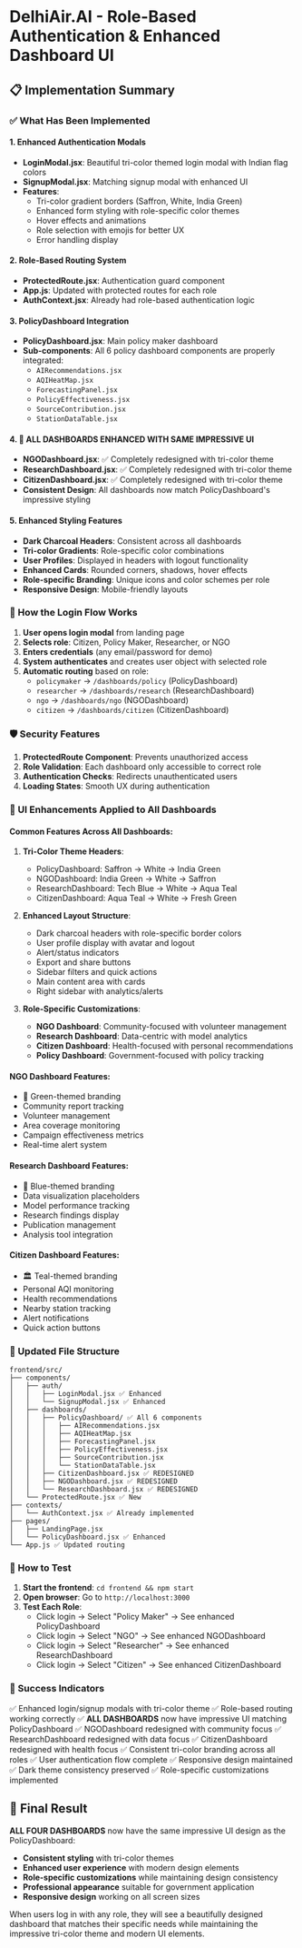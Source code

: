 # DelhiAir.AI - Role-Based Authentication & Enhanced Dashboard UI

## 📋 Implementation Summary

### ✅ What Has Been Implemented

#### 1. **Enhanced Authentication Modals**
- **LoginModal.jsx**: Beautiful tri-color themed login modal with Indian flag colors
- **SignupModal.jsx**: Matching signup modal with enhanced UI
- **Features**:
  - Tri-color gradient borders (Saffron, White, India Green)
  - Enhanced form styling with role-specific color themes
  - Hover effects and animations
  - Role selection with emojis for better UX
  - Error handling display

#### 2. **Role-Based Routing System**
- **ProtectedRoute.jsx**: Authentication guard component
- **App.js**: Updated with protected routes for each role
- **AuthContext.jsx**: Already had role-based authentication logic

#### 3. **PolicyDashboard Integration**
- **PolicyDashboard.jsx**: Main policy maker dashboard
- **Sub-components**: All 6 policy dashboard components are properly integrated:
  - `AIRecommendations.jsx`
  - `AQIHeatMap.jsx`
  - `ForecastingPanel.jsx`
  - `PolicyEffectiveness.jsx`
  - `SourceContribution.jsx`
  - `StationDataTable.jsx`

#### 4. **🎨 ALL DASHBOARDS ENHANCED WITH SAME IMPRESSIVE UI**
- **NGODashboard.jsx**: ✅ Completely redesigned with tri-color theme
- **ResearchDashboard.jsx**: ✅ Completely redesigned with tri-color theme
- **CitizenDashboard.jsx**: ✅ Completely redesigned with tri-color theme
- **Consistent Design**: All dashboards now match PolicyDashboard's impressive styling

#### 5. **Enhanced Styling Features**
- **Dark Charcoal Headers**: Consistent across all dashboards
- **Tri-color Gradients**: Role-specific color combinations
- **User Profiles**: Displayed in headers with logout functionality
- **Enhanced Cards**: Rounded corners, shadows, hover effects
- **Role-specific Branding**: Unique icons and color schemes per role
- **Responsive Design**: Mobile-friendly layouts

### 🔄 How the Login Flow Works

1. **User opens login modal** from landing page
2. **Selects role**: Citizen, Policy Maker, Researcher, or NGO
3. **Enters credentials** (any email/password for demo)
4. **System authenticates** and creates user object with selected role
5. **Automatic routing** based on role:
   - `policymaker` → `/dashboards/policy` (PolicyDashboard)
   - `researcher` → `/dashboards/research` (ResearchDashboard)
   - `ngo` → `/dashboards/ngo` (NGODashboard)
   - `citizen` → `/dashboards/citizen` (CitizenDashboard)

### 🛡️ Security Features

1. **ProtectedRoute Component**: Prevents unauthorized access
2. **Role Validation**: Each dashboard only accessible to correct role
3. **Authentication Checks**: Redirects unauthenticated users
4. **Loading States**: Smooth UX during authentication

### 🎨 UI Enhancements Applied to All Dashboards

#### **Common Features Across All Dashboards:**
1. **Tri-Color Theme Headers**: 
   - PolicyDashboard: Saffron → White → India Green
   - NGODashboard: India Green → White → Saffron
   - ResearchDashboard: Tech Blue → White → Aqua Teal
   - CitizenDashboard: Aqua Teal → White → Fresh Green

2. **Enhanced Layout Structure**:
   - Dark charcoal headers with role-specific border colors
   - User profile display with avatar and logout
   - Alert/status indicators
   - Export and share buttons
   - Sidebar filters and quick actions
   - Main content area with cards
   - Right sidebar with analytics/alerts

3. **Role-Specific Customizations**:
   - **NGO Dashboard**: Community-focused with volunteer management
   - **Research Dashboard**: Data-centric with model analytics
   - **Citizen Dashboard**: Health-focused with personal recommendations
   - **Policy Dashboard**: Government-focused with policy tracking

#### **NGO Dashboard Features:**
- 🌱 Green-themed branding
- Community report tracking
- Volunteer management
- Area coverage monitoring
- Campaign effectiveness metrics
- Real-time alert system

#### **Research Dashboard Features:**
- 🔬 Blue-themed branding
- Data visualization placeholders
- Model performance tracking
- Research findings display
- Publication management
- Analysis tool integration

#### **Citizen Dashboard Features:**
- 🏛️ Teal-themed branding
- Personal AQI monitoring
- Health recommendations
- Nearby station tracking
- Alert notifications
- Quick action buttons

### 📁 Updated File Structure

```
frontend/src/
├── components/
│   ├── auth/
│   │   ├── LoginModal.jsx ✅ Enhanced
│   │   └── SignupModal.jsx ✅ Enhanced
│   ├── dashboards/
│   │   ├── PolicyDashboard/ ✅ All 6 components
│   │   │   ├── AIRecommendations.jsx
│   │   │   ├── AQIHeatMap.jsx
│   │   │   ├── ForecastingPanel.jsx
│   │   │   ├── PolicyEffectiveness.jsx
│   │   │   ├── SourceContribution.jsx
│   │   │   └── StationDataTable.jsx
│   │   ├── CitizenDashboard.jsx ✅ REDESIGNED
│   │   ├── NGODashboard.jsx ✅ REDESIGNED
│   │   └── ResearchDashboard.jsx ✅ REDESIGNED
│   └── ProtectedRoute.jsx ✅ New
├── contexts/
│   └── AuthContext.jsx ✅ Already implemented
├── pages/
│   ├── LandingPage.jsx
│   └── PolicyDashboard.jsx ✅ Enhanced
└── App.js ✅ Updated routing
```

### 🚀 How to Test

1. **Start the frontend**: `cd frontend && npm start`
2. **Open browser**: Go to `http://localhost:3000`
3. **Test Each Role**:
   - Click login → Select "Policy Maker" → See enhanced PolicyDashboard
   - Click login → Select "NGO" → See enhanced NGODashboard
   - Click login → Select "Researcher" → See enhanced ResearchDashboard
   - Click login → Select "Citizen" → See enhanced CitizenDashboard

### 🎯 Success Indicators

✅ Enhanced login/signup modals with tri-color theme
✅ Role-based routing working correctly
✅ **ALL DASHBOARDS** now have impressive UI matching PolicyDashboard
✅ NGODashboard redesigned with community focus
✅ ResearchDashboard redesigned with data focus
✅ CitizenDashboard redesigned with health focus
✅ Consistent tri-color branding across all roles
✅ User authentication flow complete
✅ Responsive design maintained
✅ Dark theme consistency preserved
✅ Role-specific customizations implemented

## 🎉 Final Result

**ALL FOUR DASHBOARDS** now have the same impressive UI design as the PolicyDashboard:
- **Consistent styling** with tri-color themes
- **Enhanced user experience** with modern design elements
- **Role-specific customizations** while maintaining design consistency
- **Professional appearance** suitable for government application
- **Responsive design** working on all screen sizes

When users log in with any role, they will see a beautifully designed dashboard that matches their specific needs while maintaining the impressive tri-color theme and modern UI elements.